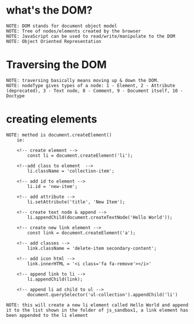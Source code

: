 # what's the DOM?

    NOTE: DOM stands for document object model
    NOTE: Tree of nodes/elements created by the browser
    NOTE: JavaScript can be used to read/write/manipulate to the DOM
    NOTE: Object Oriented Representation

# Traversing the DOM
    NOTE: traversing basically means moving up & down the DOM. 
    NOTE: nodeType gives types of a node: 1 - Element, 2 - Attribute (deprecated), 3 - Text node, 8 - Comment, 9 - Document itself, 10 - Doctype 

# creating elements

    NOTE: method is document.createElement() 
        ie:
        
        <!-- create element -->
            const li = document.createElement('li');

        <!--add class to element  -->
            li.className = 'collection-item';
        
        <!-- add id to element -->
            li.id = 'new-item';
        
        <!-- add attribute -->
            li.setAttribute('title', 'New Item');
        
        <!-- create text node & append -->
            li.appendChild(document.createTextNode('Hello World'));
        
        <!-- create new link element -->
            const link = document.createElement('a');
        
        <!-- add classes -->
            link.className = 'delete-item secondary-content';

        <!-- add icon html -->
            link.innerHTML = '<i class='fa fa-remove'></i>'
        
        <!-- append link to li -->
            li.appendChild(link);
        
        <!-- append li ad child to ul -->
            document.querySelector('ul-collection').appendChild('li')
    
    NOTE: this will create a new li element called Hello World and append it to the list shown in the folder of js_sandbox1, a link element has been appended to the li element

